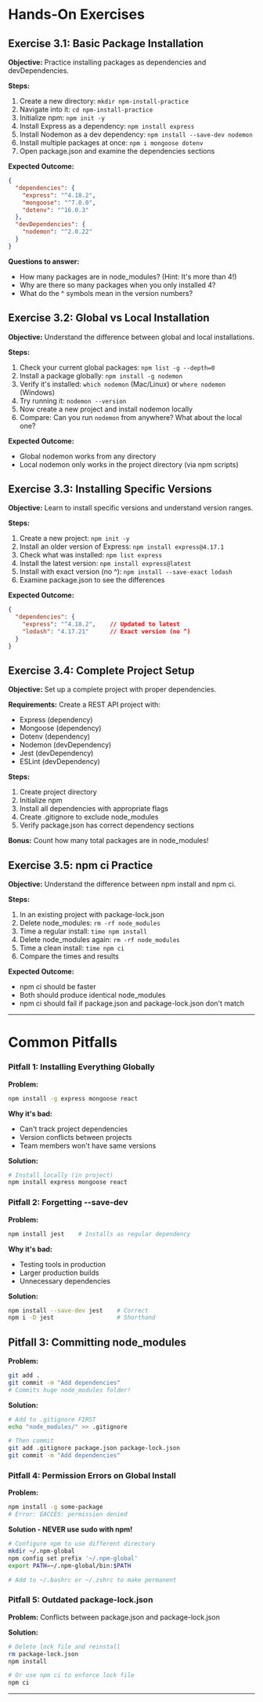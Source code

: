 # Hands-On Exercises

## Exercise 3.1: Basic Package Installation

**Objective:** Practice installing packages as dependencies and devDependencies.

**Steps:**
1. Create a new directory: `mkdir npm-install-practice`
2. Navigate into it: `cd npm-install-practice`
3. Initialize npm: `npm init -y`
4. Install Express as a dependency: `npm install express`
5. Install Nodemon as a dev dependency: `npm install --save-dev nodemon`
6. Install multiple packages at once: `npm i mongoose dotenv`
7. Open package.json and examine the dependencies sections

**Expected Outcome:**
```json
{
  "dependencies": {
    "express": "^4.18.2",
    "mongoose": "^7.0.0",
    "dotenv": "^16.0.3"
  },
  "devDependencies": {
    "nodemon": "^2.0.22"
  }
}
```

**Questions to answer:**
- How many packages are in node_modules? (Hint: It's more than 4!)
- Why are there so many packages when you only installed 4?
- What do the ^ symbols mean in the version numbers?

## Exercise 3.2: Global vs Local Installation

**Objective:** Understand the difference between global and local installations.

**Steps:**
1. Check your current global packages: `npm list -g --depth=0`
2. Install a package globally: `npm install -g nodemon`
3. Verify it's installed: `which nodemon` (Mac/Linux) or `where nodemon` (Windows)
4. Try running it: `nodemon --version`
5. Now create a new project and install nodemon locally
6. Compare: Can you run `nodemon` from anywhere? What about the local one?

**Expected Outcome:**
- Global nodemon works from any directory
- Local nodemon only works in the project directory (via npm scripts)

## Exercise 3.3: Installing Specific Versions

**Objective:** Learn to install specific versions and understand version ranges.

**Steps:**
1. Create a new project: `npm init -y`
2. Install an older version of Express: `npm install express@4.17.1`
3. Check what was installed: `npm list express`
4. Install the latest version: `npm install express@latest`
5. Install with exact version (no ^): `npm install --save-exact lodash`
6. Examine package.json to see the differences

**Expected Outcome:**
```json
{
  "dependencies": {
    "express": "^4.18.2",    // Updated to latest
    "lodash": "4.17.21"      // Exact version (no ^)
  }
}
```

## Exercise 3.4: Complete Project Setup

**Objective:** Set up a complete project with proper dependencies.

**Requirements:**
Create a REST API project with:
- Express (dependency)
- Mongoose (dependency)
- Dotenv (dependency)
- Nodemon (devDependency)
- Jest (devDependency)
- ESLint (devDependency)

**Steps:**
1. Create project directory
2. Initialize npm
3. Install all dependencies with appropriate flags
4. Create .gitignore to exclude node_modules
5. Verify package.json has correct dependency sections

**Bonus:** Count how many total packages are in node_modules!

## Exercise 3.5: npm ci Practice

**Objective:** Understand the difference between npm install and npm ci.

**Steps:**
1. In an existing project with package-lock.json
2. Delete node_modules: `rm -rf node_modules`
3. Time a regular install: `time npm install`
4. Delete node_modules again: `rm -rf node_modules`
5. Time a clean install: `time npm ci`
6. Compare the times and results

**Expected Outcome:**
- npm ci should be faster
- Both should produce identical node_modules
- npm ci should fail if package.json and package-lock.json don't match

---

# Common Pitfalls

### Pitfall 1: Installing Everything Globally

**Problem:**
```bash
npm install -g express mongoose react
```

**Why it's bad:**
- Can't track project dependencies
- Version conflicts between projects
- Team members won't have same versions

**Solution:**
```bash
# Install locally (in project)
npm install express mongoose react
```

### Pitfall 2: Forgetting --save-dev

**Problem:**
```bash
npm install jest    # Installs as regular dependency
```

**Why it's bad:**
- Testing tools in production
- Larger production builds
- Unnecessary dependencies

**Solution:**
```bash
npm install --save-dev jest    # Correct
npm i -D jest                  # Shorthand
```

## Pitfall 3: Committing node_modules

**Problem:**
```bash
git add .
git commit -m "Add dependencies"
# Commits huge node_modules folder!
```

**Solution:**
```bash
# Add to .gitignore FIRST
echo "node_modules/" >> .gitignore

# Then commit
git add .gitignore package.json package-lock.json
git commit -m "Add dependencies"
```

### Pitfall 4: Permission Errors on Global Install

**Problem:**
```bash
npm install -g some-package
# Error: EACCES: permission denied
```

**Solution - NEVER use sudo with npm!**
```bash
# Configure npm to use different directory
mkdir ~/.npm-global
npm config set prefix '~/.npm-global'
export PATH=~/.npm-global/bin:$PATH

# Add to ~/.bashrc or ~/.zshrc to make permanent
```

### Pitfall 5: Outdated package-lock.json

**Problem:** Conflicts between package.json and package-lock.json

**Solution:**
```bash
# Delete lock file and reinstall
rm package-lock.json
npm install

# Or use npm ci to enforce lock file
npm ci
```

---
